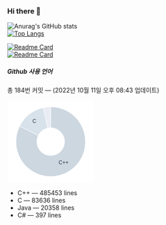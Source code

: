 ### Hi there 👋
![Anurag's GitHub stats](https://github-readme-stats.vercel.app/api?username=kwaksh2319&show_icons=false&theme=transparent) <br>
[![Top Langs](https://github-readme-stats.vercel.app/api/top-langs/?username=kwaksh2319&layout=donut-vertical)](https://github.com/kwaksh2319/WebDemoBackEnd)<br>

[![Readme Card](https://github-readme-stats.vercel.app/api/pin/?username=kwaksh2319&repo=WebDemoBackEnd)]([https://github.com/kwaksh2319/WebDemoBackEnd])<br>
[![Readme Card](https://github-readme-stats.vercel.app/api/pin/?username=kwaksh2319&repo=WebDemo)]([https://github.com/kwaksh2319/WebDemo])<br>


<div class="git-stat kVSeiJ7bhYqcDnGYo17nO"><h5 class="resume-section-title">
    Github 사용 언어
    <!----> <!----></h5> <div class=""><p class="update mt-2 mb-0"><span>총 184번 커밋</span> <span> ― (2022년 10월 11일 오후 08:43 업데이트)</span></p> <div class="stat-chart-wrap"><div class="stat-chart"><div style="position: relative;"><div dir="ltr" style="position: relative; width: 200px; height: 190px;"><div style="position: absolute; left: 0px; top: 0px; width: 100%; height: 100%;" aria-label="A chart."><svg width="200" height="190" aria-label="A chart." style="overflow: hidden;"><defs id="_ABSTRACT_RENDERER_ID_0"></defs><rect x="0" y="0" width="200" height="190" stroke="none" stroke-width="0" fill="#ffffff"></rect><g><path d="M99.86467379812268,63.00028614473115L99.6616844953067,15.000715361827858A80,80,0,0,1,100,15L100,63A32,32,0,0,0,99.86467379812268,63.00028614473115" stroke="#ffffff" stroke-width="1" fill="#cccccc"></path></g><g><path d="M92.98267508007045,63.778898946895936L82.45668770017613,16.94724736723984A80,80,0,0,1,99.6616844953067,15.000715361827858L99.86467379812268,63.00028614473115A32,32,0,0,0,92.98267508007045,63.778898946895936" stroke="#ffffff" stroke-width="1" fill="#e9ecf3"></path></g><g><path d="M71.3092057605211,80.82825607386712L28.27301440130273,59.570640184667816A80,80,0,0,1,82.45668770017613,16.94724736723984L92.98267508007045,63.778898946895936A32,32,0,0,0,71.3092057605211,80.82825607386712" stroke="#ffffff" stroke-width="1" fill="#d7e2eb"></path><text text-anchor="start" x="58.09330164862808" y="51.64788861970872" font-family="Arial" font-size="12" stroke="none" stroke-width="0" fill="#263747">C</text></g><g><path d="M100,63L100,15A80,80,0,1,1,28.27301440130273,59.570640184667816L71.3092057605211,80.82825607386712A32,32,0,1,0,100,63" stroke="#ffffff" stroke-width="1" fill="#cdd7e0"></path><text text-anchor="start" x="118.32721316779225" y="147.20056899500094" font-family="Arial" font-size="12" stroke="none" stroke-width="0" fill="#263747">C++</text></g><g></g></svg><div aria-label="A tabular representation of the data in the chart." style="position: absolute; left: -10000px; top: auto; width: 1px; height: 1px; overflow: hidden;"><table><thead><tr><th>Language</th><th>Lines</th></tr></thead><tbody><tr><td>C++</td><td>485,453</td></tr><tr><td>C</td><td>83,636</td></tr><tr><td>Java</td><td>20,358</td></tr><tr><td>C#</td><td>397</td></tr></tbody></table></div></div></div><div aria-hidden="true" style="display: none; position: absolute; top: 200px; left: 210px; white-space: nowrap; font-family: Arial; font-size: 12px;">Other</div><div></div></div></div> <ul class="stat-chart-legend"><li>
          C++ ― <span>485453 lines</span></li><li>
          C ― <span>83636 lines</span></li><li>
          Java ― <span>20358 lines</span></li><li>
          C# ― <span>397 lines</span></li></ul></div></div></div>


<!--
**kwaksh2319/kwaksh2319** is a ✨ _special_ ✨ repository because its `README.md` (this file) appears on your GitHub profile.

Here are some ideas to get you started:

- 🔭 I’m currently working on ...
- 🌱 I’m currently learning ...
- 👯 I’m looking to collaborate on ...
- 🤔 I’m looking for help with ...
- 💬 Ask me about ...
- 📫 How to reach me: ...
- 😄 Pronouns: ...
- ⚡ Fun fact: ...
-->
